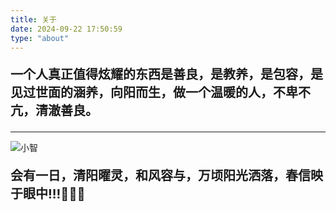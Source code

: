 ```yaml
---
title: 关于
date: 2024-09-22 17:50:59
type: "about"
---
```

<p style="font-size: 20px; font-weight: bold;">一个人真正值得炫耀的东西是善良，是教养，是包容，是见过世面的涵养，向阳而生，做一个温暖的人，不卑不亢，清澈善良。</p>

------

![小智](https://bu.dusays.com/2024/12/19/6763bd1acb718.jpg)

<p style="font-size: 20px; font-weight: bold;">会有一日，清阳曜灵，和风容与，万顷阳光洒落，春信映于眼中!!!💐😄🎈</p>